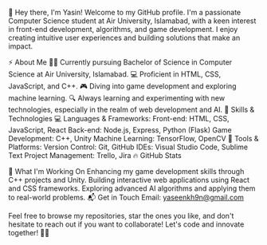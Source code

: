 👋 Hey there, I'm Yasin!
Welcome to my GitHub profile. I'm a passionate Computer Science student at Air University, Islamabad, with a keen interest in front-end development, algorithms, and game development. I enjoy creating intuitive user experiences and building solutions that make an impact.

⚡ About Me
🧑‍🎓 Currently pursuing Bachelor of Science in Computer Science at Air University, Islamabad.
💻 Proficient in HTML, CSS, JavaScript, and C++.
🎮 Diving into game development and exploring machine learning.
🔍 Always learning and experimenting with new technologies, especially in the realm of web development and AI.
🚀 Skills & Technologies
💻 Languages & Frameworks:
Front-end: HTML, CSS, JavaScript, React
Back-end: Node.js, Express, Python (Flask)
Game Development: C++, Unity
Machine Learning: TensorFlow, OpenCV
📐 Tools & Platforms:
Version Control: Git, GitHub
IDEs: Visual Studio Code, Sublime Text
Project Management: Trello, Jira
🔥 GitHub Stats

📝 What I'm Working On
Enhancing my game development skills through C++ projects and Unity.
Building interactive web applications using React and CSS frameworks.
Exploring advanced AI algorithms and applying them to real-world problems.
📬 Get in Touch
Email: yaseenkh9n@gmail.com

Feel free to browse my repositories, star the ones you like, and don't hesitate to reach out if you want to collaborate! Let's code and innovate together! 🔧🚀
